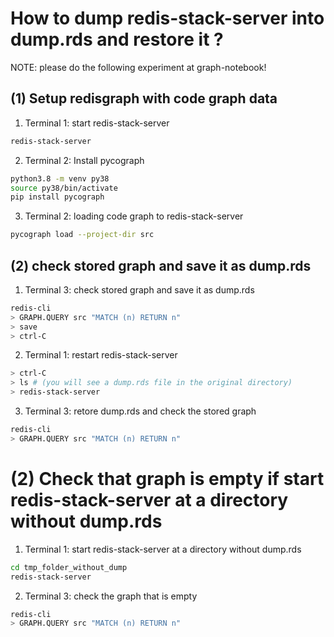 # How to dump redis-stack-server into dump.rds and restore it ? 

NOTE: please do the following experiment at graph-notebook! 

## (1) Setup redisgraph with code graph data
1. Terminal 1: start redis-stack-server
```bash
redis-stack-server
```
2. Terminal 2: Install pycograph 
```bash
python3.8 -m venv py38
source py38/bin/activate
pip install pycograph
```
3.  Terminal 2: loading code graph to redis-stack-server
```bash
pycograph load --project-dir src
```
## (2) check stored graph and save it as dump.rds
1. Terminal 3: check stored graph and save it as dump.rds
```bash
redis-cli
> GRAPH.QUERY src "MATCH (n) RETURN n"
> save
> ctrl-C
```
2. Terminal 1: restart redis-stack-server
```bash
> ctrl-C 
> ls # (you will see a dump.rds file in the original directory)
> redis-stack-server
```
3. Terminal 3: retore dump.rds and check the stored graph 
```bash
redis-cli
> GRAPH.QUERY src "MATCH (n) RETURN n"
```
# (2) Check that graph is empty if start redis-stack-server at a directory without dump.rds
1. Terminal 1: start redis-stack-server at a directory without dump.rds
```bash
cd tmp_folder_without_dump
redis-stack-server
```
2. Terminal 3: check the graph that is empty 
```bash
redis-cli
> GRAPH.QUERY src "MATCH (n) RETURN n"
```

